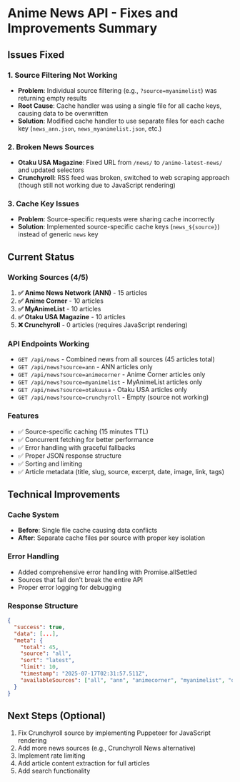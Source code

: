 # Anime News API - Fixes and Improvements Summary

## Issues Fixed

### 1. **Source Filtering Not Working**
- **Problem**: Individual source filtering (e.g., `?source=myanimelist`) was returning empty results
- **Root Cause**: Cache handler was using a single file for all cache keys, causing data to be overwritten
- **Solution**: Modified cache handler to use separate files for each cache key (`news_ann.json`, `news_myanimelist.json`, etc.)

### 2. **Broken News Sources**
- **Otaku USA Magazine**: Fixed URL from `/news/` to `/anime-latest-news/` and updated selectors
- **Crunchyroll**: RSS feed was broken, switched to web scraping approach (though still not working due to JavaScript rendering)

### 3. **Cache Key Issues**
- **Problem**: Source-specific requests were sharing cache incorrectly
- **Solution**: Implemented source-specific cache keys (`news_${source}`) instead of generic `news` key

## Current Status

### Working Sources (4/5)
1. **✅ Anime News Network (ANN)** - 15 articles
2. **✅ Anime Corner** - 10 articles  
3. **✅ MyAnimeList** - 10 articles
4. **✅ Otaku USA Magazine** - 10 articles
5. **❌ Crunchyroll** - 0 articles (requires JavaScript rendering)

### API Endpoints Working
- `GET /api/news` - Combined news from all sources (45 articles total)
- `GET /api/news?source=ann` - ANN articles only
- `GET /api/news?source=animecorner` - Anime Corner articles only
- `GET /api/news?source=myanimelist` - MyAnimeList articles only
- `GET /api/news?source=otakuusa` - Otaku USA articles only
- `GET /api/news?source=crunchyroll` - Empty (source not working)

### Features
- ✅ Source-specific caching (15 minutes TTL)
- ✅ Concurrent fetching for better performance
- ✅ Error handling with graceful fallbacks
- ✅ Proper JSON response structure
- ✅ Sorting and limiting
- ✅ Article metadata (title, slug, source, excerpt, date, image, link, tags)

## Technical Improvements

### Cache System
- **Before**: Single file cache causing data conflicts
- **After**: Separate cache files per source with proper key isolation

### Error Handling
- Added comprehensive error handling with Promise.allSettled
- Sources that fail don't break the entire API
- Proper error logging for debugging

### Response Structure
```json
{
  "success": true,
  "data": [...],
  "meta": {
    "total": 45,
    "source": "all",
    "sort": "latest", 
    "limit": 10,
    "timestamp": "2025-07-17T02:31:57.511Z",
    "availableSources": ["all", "ann", "animecorner", "myanimelist", "otakuusa", "crunchyroll"]
  }
}
```

## Next Steps (Optional)
1. Fix Crunchyroll source by implementing Puppeteer for JavaScript rendering
2. Add more news sources (e.g., Crunchyroll News alternative)
3. Implement rate limiting
4. Add article content extraction for full articles
5. Add search functionality